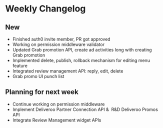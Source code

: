 # Weekly Changelog
## New
- Finished auth0 invite member, PR got approved
- Working on permission middleware validator
- Updated Grab promotion API, create ad activities long with creating Grab promotion
- Implemented delete, publish, rollback mechanism for editing menu feature
- Integrated review management API: reply, edit, delete
- Grab promo UI punch list

## Planning for next week
- Continue working on permission middleware 
- Implement Deliveroo Partner Connection API &  R&D Deliveroo Promos API
- Integrate Review Management widget APIs